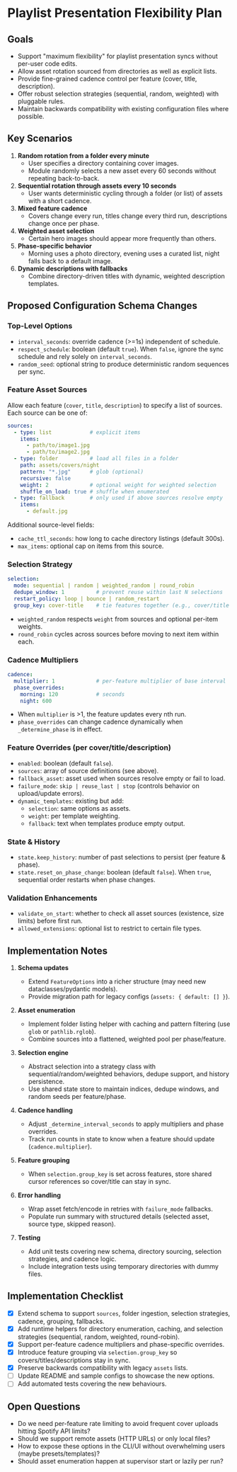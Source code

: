 # Playlist Presentation Flexibility Plan

## Goals
- Support "maximum flexibility" for playlist presentation syncs without per-user code edits.
- Allow asset rotation sourced from directories as well as explicit lists.
- Provide fine-grained cadence control per feature (cover, title, description).
- Offer robust selection strategies (sequential, random, weighted) with pluggable rules.
- Maintain backwards compatibility with existing configuration files where possible.

## Key Scenarios
1. **Random rotation from a folder every minute**
   - User specifies a directory containing cover images.
   - Module randomly selects a new asset every 60 seconds without repeating back-to-back.
2. **Sequential rotation through assets every 10 seconds**
   - User wants deterministic cycling through a folder (or list) of assets with a short cadence.
3. **Mixed feature cadence**
   - Covers change every run, titles change every third run, descriptions change once per phase.
4. **Weighted asset selection**
   - Certain hero images should appear more frequently than others.
5. **Phase-specific behavior**
   - Morning uses a photo directory, evening uses a curated list, night falls back to a default image.
6. **Dynamic descriptions with fallbacks**
   - Combine directory-driven titles with dynamic, weighted description templates.

## Proposed Configuration Schema Changes
### Top-Level Options
- `interval_seconds`: override cadence (>=1s) independent of schedule.
- `respect_schedule`: boolean (default `true`). When `false`, ignore the sync schedule and rely solely on `interval_seconds`.
- `random_seed`: optional string to produce deterministic random sequences per sync.

### Feature Asset Sources
Allow each feature (`cover`, `title`, `description`) to specify a list of sources. Each source can be one of:

```yaml
sources:
  - type: list            # explicit items
    items:
      - path/to/image1.jpg
      - path/to/image2.jpg
  - type: folder          # load all files in a folder
    path: assets/covers/night
    pattern: "*.jpg"      # glob (optional)
    recursive: false
    weight: 2             # optional weight for weighted selection
    shuffle_on_load: true # shuffle when enumerated
  - type: fallback        # only used if above sources resolve empty
    items:
      - default.jpg
```

Additional source-level fields:
- `cache_ttl_seconds`: how long to cache directory listings (default 300s).
- `max_items`: optional cap on items from this source.

### Selection Strategy
```yaml
selection:
  mode: sequential | random | weighted_random | round_robin
  dedupe_window: 1          # prevent reuse within last N selections
  restart_policy: loop | bounce | random_restart
  group_key: cover-title    # tie features together (e.g., cover/title share index)
```
- `weighted_random` respects `weight` from sources and optional per-item weights.
- `round_robin` cycles across sources before moving to next item within each.

### Cadence Multipliers
```yaml
cadence:
  multiplier: 1             # per-feature multiplier of base interval
  phase_overrides:
    morning: 120            # seconds
    night: 600
```
- When `multiplier` is >1, the feature updates every nth run.
- `phase_overrides` can change cadence dynamically when `_determine_phase` is in effect.

### Feature Overrides (per cover/title/description)
- `enabled`: boolean (default `false`).
- `sources`: array of source definitions (see above).
- `fallback_asset`: asset used when sources resolve empty or fail to load.
- `failure_mode`: `skip | reuse_last | stop` (controls behavior on upload/update errors).
- `dynamic_templates`: existing but add:
  - `selection`: same options as assets.
  - `weight`: per template weighting.
  - `fallback`: text when templates produce empty output.

### State & History
- `state.keep_history`: number of past selections to persist (per feature & phase).
- `state.reset_on_phase_change`: boolean (default `false`). When `true`, sequential order restarts when phase changes.

### Validation Enhancements
- `validate_on_start`: whether to check all asset sources (existence, size limits) before first run.
- `allowed_extensions`: optional list to restrict to certain file types.

## Implementation Notes
1. **Schema updates**
   - Extend `FeatureOptions` into a richer structure (may need new dataclasses/pydantic models).
   - Provide migration path for legacy configs (`assets: { default: [] }`).

2. **Asset enumeration**
   - Implement folder listing helper with caching and pattern filtering (use `glob` or `pathlib.rglob`).
   - Combine sources into a flattened, weighted pool per phase/feature.

3. **Selection engine**
   - Abstract selection into a strategy class with sequential/random/weighted behaviors, dedupe support, and history persistence.
   - Use shared state store to maintain indices, dedupe windows, and random seeds per feature/phase.

4. **Cadence handling**
   - Adjust `_determine_interval_seconds` to apply multipliers and phase overrides.
   - Track run counts in state to know when a feature should update (`cadence.multiplier`).

5. **Feature grouping**
   - When `selection.group_key` is set across features, store shared cursor references so cover/title can stay in sync.

6. **Error handling**
   - Wrap asset fetch/encode in retries with `failure_mode` fallbacks.
   - Populate run summary with structured details (selected asset, source type, skipped reason).

7. **Testing**
   - Add unit tests covering new schema, directory sourcing, selection strategies, and cadence logic.
   - Include integration tests using temporary directories with dummy files.

## Implementation Checklist
- [x] Extend schema to support `sources`, folder ingestion, selection strategies, cadence, grouping, fallbacks.
- [x] Add runtime helpers for directory enumeration, caching, and selection strategies (sequential, random, weighted, round-robin).
- [x] Support per-feature cadence multipliers and phase-specific overrides.
- [x] Introduce feature grouping via `selection.group_key` so covers/titles/descriptions stay in sync.
- [x] Preserve backwards compatibility with legacy `assets` lists.
- [ ] Update README and sample configs to showcase the new options.
- [ ] Add automated tests covering the new behaviours.

## Open Questions
- Do we need per-feature rate limiting to avoid frequent cover uploads hitting Spotify API limits?
- Should we support remote assets (HTTP URLs) or only local files?
- How to expose these options in the CLI/UI without overwhelming users (maybe presets/templates)?
- Should asset enumeration happen at supervisor start or lazily per run?
